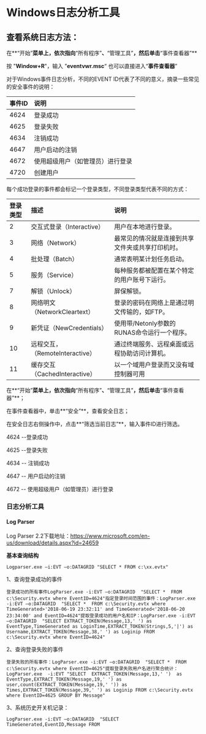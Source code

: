 # Windows日志分析工具

##  **查看系统日志方法：** 

在**“开始”**菜单上，依次指向**“所有程序”**、**“管理工具”**，然后单击**“事件查看器”**

按 "**Window+R**"，输入 ”**eventvwr.msc**“ 也可以直接进入“**事件查看器**”

对于Windows事件日志分析，不同的EVENT ID代表了不同的意义，摘录一些常见的安全事件的说明：

| 事件ID | 说明                             |
| :----- | :------------------------------- |
| 4624   | 登录成功                         |
| 4625   | 登录失败                         |
| 4634   | 注销成功                         |
| 4647   | 用户启动的注销                   |
| 4672   | 使用超级用户（如管理员）进行登录 |
| 4720   | 创建用户                         |

每个成功登录的事件都会标记一个登录类型，不同登录类型代表不同的方式：

| 登录类型 | 描述                            | 说明                                             |
| :------- | :------------------------------ | :----------------------------------------------- |
| 2        | 交互式登录（Interactive）       | 用户在本地进行登录。                             |
| 3        | 网络（Network）                 | 最常见的情况就是连接到共享文件夹或共享打印机时。 |
| 4        | 批处理（Batch）                 | 通常表明某计划任务启动。                         |
| 5        | 服务（Service）                 | 每种服务都被配置在某个特定的用户账号下运行。     |
| 7        | 解锁（Unlock）                  | 屏保解锁。                                       |
| 8        | 网络明文（NetworkCleartext）    | 登录的密码在网络上是通过明文传输的，如FTP。      |
| 9        | 新凭证（NewCredentials）        | 使用带/Netonly参数的RUNAS命令运行一个程序。      |
| 10       | 远程交互，（RemoteInteractive） | 通过终端服务、远程桌面或远程协助访问计算机。     |
| 11       | 缓存交互（CachedInteractive）   | 以一个域用户登录而又没有域控制器可用             |

在**“开始”**菜单上，依次指向**“所有程序”**、**“管理工具”**，然后单击**“事件查看器”**；

在事件查看器中，单击**“安全”**，查看安全日志；

在安全日志右侧操作中，点击**“筛选当前日志”**，输入事件ID进行筛选。

4624  --登录成功   

4625  --登录失败  

4634 -- 注销成功

4647 -- 用户启动的注销   

4672 -- 使用超级用户（如管理员）进行登录

### 日志分析工具

#### Log Parser

 Log Parser 2.2下载地址：https://www.microsoft.com/en-us/download/details.aspx?id=24659 

**基本查询结构** 

```
Logparser.exe –i:EVT –o:DATAGRID "SELECT * FROM c:\xx.evtx"
```

1、查询登录成功的事件

```
登录成功的所有事件LogParser.exe -i:EVT –o:DATAGRID  "SELECT *  FROM c:\Security.evtx where EventID=4624"指定登录时间范围的事件：LogParser.exe -i:EVT –o:DATAGRID  "SELECT *  FROM c:\Security.evtx where TimeGenerated>'2018-06-19 23:32:11' and TimeGenerated<'2018-06-20 23:34:00' and EventID=4624"提取登录成功的用户名和IP：LogParser.exe -i:EVT  –o:DATAGRID  "SELECT EXTRACT_TOKEN(Message,13,' ') as EventType,TimeGenerated as LoginTime,EXTRACT_TOKEN(Strings,5,'|') as Username,EXTRACT_TOKEN(Message,38,' ') as Loginip FROM c:\Security.evtx where EventID=4624"
```

 2、查询登录失败的事件

```
登录失败的所有事件：LogParser.exe -i:EVT –o:DATAGRID  "SELECT *  FROM c:\Security.evtx where EventID=4625"提取登录失败用户名进行聚合统计：LogParser.exe  -i:EVT "SELECT  EXTRACT_TOKEN(Message,13,' ')  as EventType,EXTRACT_TOKEN(Message,19,' ') as user,count(EXTRACT_TOKEN(Message,19,' ')) as Times,EXTRACT_TOKEN(Message,39,' ') as Loginip FROM c:\Security.evtx where EventID=4625 GROUP BY Message"
```

3、系统历史开关机记录：

```
LogParser.exe -i:EVT –o:DATAGRID  "SELECT TimeGenerated,EventID,Message FROM 
```